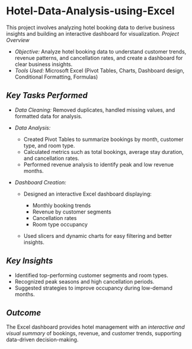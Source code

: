 # Hotel-Data-Analysis-using-Excel
This project involves analyzing hotel booking data to derive business insights and building an interactive dashboard for visualization.
*Project Overview*

* *Objective:* Analyze hotel booking data to understand customer trends, revenue patterns, and cancellation rates, and create a dashboard for clear business insights.
* *Tools Used:* Microsoft Excel (Pivot Tables, Charts, Dashboard design, Conditional Formatting, Formulas)

## *Key Tasks Performed*

* *Data Cleaning:* Removed duplicates, handled missing values, and formatted data for analysis.
* *Data Analysis:*

  * Created Pivot Tables to summarize bookings by month, customer type, and room type.
  * Calculated metrics such as total bookings, average stay duration, and cancellation rates.
  * Performed revenue analysis to identify peak and low revenue months.
* *Dashboard Creation:*

  * Designed an interactive Excel dashboard displaying:

    * Monthly booking trends
    * Revenue by customer segments
    * Cancellation rates
    * Room type occupancy
  * Used slicers and dynamic charts for easy filtering and better insights.

## *Key Insights*

* Identified top-performing customer segments and room types.
* Recognized peak seasons and high cancellation periods.
* Suggested strategies to improve occupancy during low-demand months.

## *Outcome*

The Excel dashboard provides hotel management with an *interactive and visual summary* of bookings, revenue, and customer trends, supporting data-driven decision-making.

